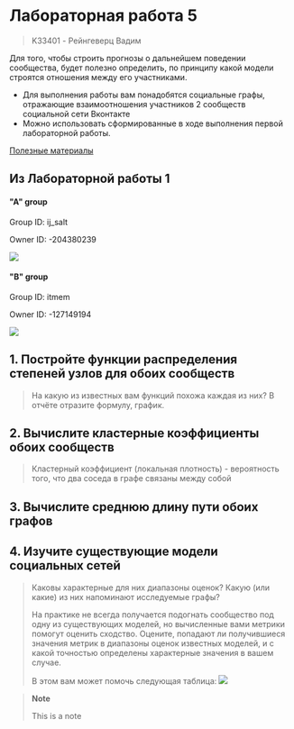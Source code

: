 # Лабораторная работа 5
> K33401 - Рейнгеверц Вадим
>

Для того, чтобы строить прогнозы о дальнейшем поведении сообщества, будет полезно определить, по принципу какой модели строятся отношения между его участниками. 
- Для выполнения работы вам понадобятся социальные графы, отражающие взаимоотношения участников 2 сообществ социальной сети Вконтакте 
- Можно использовать сформированные в ходе выполнения первой лабораторной работы. 


[Полезные материалы](http://leonidzhukov.net/hse/2014/socialnetworks/)

## Из Лабораторной работы 1

#### "A" group
Group ID: ij_salt

Owner ID: -204380239

![](https://i.imgur.com/OMgukiH.png)


#### "B" group
Group ID: itmem

Owner ID: -127149194

![](https://i.imgur.com/86oXhVa.png)



## 1. Постройте функции распределения степеней узлов для обоих сообществ
> На какую из известных вам функций похожа каждая из них? В отчёте отразите формулу, график. 

## 2. Вычислите кластерные коэффициенты обоих сообществ
> Кластерный коэффициент (локальная плотность) - вероятность того, что два соседа в графе связаны между собой
>


## 3. Вычислите среднюю длину пути обоих графов


## 4. Изучите существующие модели социальных сетей
> Каковы характерные для них диапазоны оценок? 
> Какую (или какие) из них напоминают исследуемые графы?
>
> На практике не всегда получается подогнать сообщество под одну из существующих моделей, но вычисленные вами метрики помогут оценить сходство. Оцените, попадают ли получившиеся значения метрик в диапазоны оценок известных моделей, и с какой точностью определены характерные значения в вашем случае. 
> 
> В этом вам может помочь следующая таблица:
> ![](https://i.imgur.com/tg8ADUX.png)


> **Note**
> 
> This is a note

